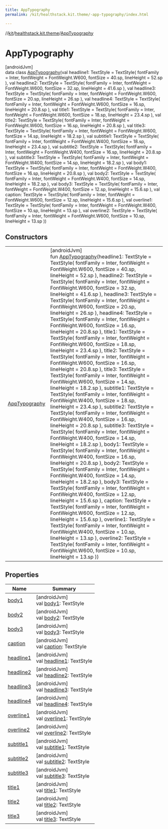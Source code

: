 ```yaml
---
title: AppTypography
permalink: /kit/healthstack.kit.theme/-app-typography/index.html

---
```

//[kit](/kit.html)/[healthstack.kit.theme](../index.html)/[AppTypography](index.html)



# AppTypography



[androidJvm]\
data class [AppTypography](index.html)(val headline1: TextStyle = TextStyle(
        fontFamily = Inter,
        fontWeight = FontWeight.W600,
        fontSize = 40.sp,
        lineHeight = 52.sp
    ), val headline2: TextStyle = TextStyle(
        fontFamily = Inter,
        fontWeight = FontWeight.W600,
        fontSize = 32.sp,
        lineHeight = 41.6.sp
    ), val headline3: TextStyle = TextStyle(
        fontFamily = Inter,
        fontWeight = FontWeight.W600,
        fontSize = 20.sp,
        lineHeight = 26.sp
    ), val headline4: TextStyle = TextStyle(
        fontFamily = Inter,
        fontWeight = FontWeight.W600,
        fontSize = 16.sp,
        lineHeight = 20.8.sp
    ), val title1: TextStyle = TextStyle(
        fontFamily = Inter,
        fontWeight = FontWeight.W600,
        fontSize = 18.sp,
        lineHeight = 23.4.sp
    ), val title2: TextStyle = TextStyle(
        fontFamily = Inter,
        fontWeight = FontWeight.W600,
        fontSize = 16.sp,
        lineHeight = 20.8.sp
    ), val title3: TextStyle = TextStyle(
        fontFamily = Inter,
        fontWeight = FontWeight.W600,
        fontSize = 14.sp,
        lineHeight = 18.2.sp
    ), val subtitle1: TextStyle = TextStyle(
        fontFamily = Inter,
        fontWeight = FontWeight.W400,
        fontSize = 18.sp,
        lineHeight = 23.4.sp
    ), val subtitle2: TextStyle = TextStyle(
        fontFamily = Inter,
        fontWeight = FontWeight.W400,
        fontSize = 16.sp,
        lineHeight = 20.8.sp
    ), val subtitle3: TextStyle = TextStyle(
        fontFamily = Inter,
        fontWeight = FontWeight.W400,
        fontSize = 14.sp,
        lineHeight = 18.2.sp
    ), val body1: TextStyle = TextStyle(
        fontFamily = Inter,
        fontWeight = FontWeight.W400,
        fontSize = 16.sp,
        lineHeight = 20.8.sp
    ), val body2: TextStyle = TextStyle(
        fontFamily = Inter,
        fontWeight = FontWeight.W400,
        fontSize = 14.sp,
        lineHeight = 18.2.sp
    ), val body3: TextStyle = TextStyle(
        fontFamily = Inter,
        fontWeight = FontWeight.W400,
        fontSize = 12.sp,
        lineHeight = 15.6.sp
    ), val caption: TextStyle = TextStyle(
        fontFamily = Inter,
        fontWeight = FontWeight.W600,
        fontSize = 12.sp,
        lineHeight = 15.6.sp
    ), val overline1: TextStyle = TextStyle(
        fontFamily = Inter,
        fontWeight = FontWeight.W400,
        fontSize = 10.sp,
        lineHeight = 13.sp
    ), val overline2: TextStyle = TextStyle(
        fontFamily = Inter,
        fontWeight = FontWeight.W600,
        fontSize = 10.sp,
        lineHeight = 13.sp
    ))



## Constructors


| | |
|---|---|
| [AppTypography](-app-typography.html) | [androidJvm]<br>fun [AppTypography](-app-typography.html)(headline1: TextStyle = TextStyle(         fontFamily = Inter,         fontWeight = FontWeight.W600,         fontSize = 40.sp,         lineHeight = 52.sp     ), headline2: TextStyle = TextStyle(         fontFamily = Inter,         fontWeight = FontWeight.W600,         fontSize = 32.sp,         lineHeight = 41.6.sp     ), headline3: TextStyle = TextStyle(         fontFamily = Inter,         fontWeight = FontWeight.W600,         fontSize = 20.sp,         lineHeight = 26.sp     ), headline4: TextStyle = TextStyle(         fontFamily = Inter,         fontWeight = FontWeight.W600,         fontSize = 16.sp,         lineHeight = 20.8.sp     ), title1: TextStyle = TextStyle(         fontFamily = Inter,         fontWeight = FontWeight.W600,         fontSize = 18.sp,         lineHeight = 23.4.sp     ), title2: TextStyle = TextStyle(         fontFamily = Inter,         fontWeight = FontWeight.W600,         fontSize = 16.sp,         lineHeight = 20.8.sp     ), title3: TextStyle = TextStyle(         fontFamily = Inter,         fontWeight = FontWeight.W600,         fontSize = 14.sp,         lineHeight = 18.2.sp     ), subtitle1: TextStyle = TextStyle(         fontFamily = Inter,         fontWeight = FontWeight.W400,         fontSize = 18.sp,         lineHeight = 23.4.sp     ), subtitle2: TextStyle = TextStyle(         fontFamily = Inter,         fontWeight = FontWeight.W400,         fontSize = 16.sp,         lineHeight = 20.8.sp     ), subtitle3: TextStyle = TextStyle(         fontFamily = Inter,         fontWeight = FontWeight.W400,         fontSize = 14.sp,         lineHeight = 18.2.sp     ), body1: TextStyle = TextStyle(         fontFamily = Inter,         fontWeight = FontWeight.W400,         fontSize = 16.sp,         lineHeight = 20.8.sp     ), body2: TextStyle = TextStyle(         fontFamily = Inter,         fontWeight = FontWeight.W400,         fontSize = 14.sp,         lineHeight = 18.2.sp     ), body3: TextStyle = TextStyle(         fontFamily = Inter,         fontWeight = FontWeight.W400,         fontSize = 12.sp,         lineHeight = 15.6.sp     ), caption: TextStyle = TextStyle(         fontFamily = Inter,         fontWeight = FontWeight.W600,         fontSize = 12.sp,         lineHeight = 15.6.sp     ), overline1: TextStyle = TextStyle(         fontFamily = Inter,         fontWeight = FontWeight.W400,         fontSize = 10.sp,         lineHeight = 13.sp     ), overline2: TextStyle = TextStyle(         fontFamily = Inter,         fontWeight = FontWeight.W600,         fontSize = 10.sp,         lineHeight = 13.sp     )) |


## Properties


| Name | Summary |
|---|---|
| [body1](body1.html) | [androidJvm]<br>val [body1](body1.html): TextStyle |
| [body2](body2.html) | [androidJvm]<br>val [body2](body2.html): TextStyle |
| [body3](body3.html) | [androidJvm]<br>val [body3](body3.html): TextStyle |
| [caption](caption.html) | [androidJvm]<br>val [caption](caption.html): TextStyle |
| [headline1](headline1.html) | [androidJvm]<br>val [headline1](headline1.html): TextStyle |
| [headline2](headline2.html) | [androidJvm]<br>val [headline2](headline2.html): TextStyle |
| [headline3](headline3.html) | [androidJvm]<br>val [headline3](headline3.html): TextStyle |
| [headline4](headline4.html) | [androidJvm]<br>val [headline4](headline4.html): TextStyle |
| [overline1](overline1.html) | [androidJvm]<br>val [overline1](overline1.html): TextStyle |
| [overline2](overline2.html) | [androidJvm]<br>val [overline2](overline2.html): TextStyle |
| [subtitle1](subtitle1.html) | [androidJvm]<br>val [subtitle1](subtitle1.html): TextStyle |
| [subtitle2](subtitle2.html) | [androidJvm]<br>val [subtitle2](subtitle2.html): TextStyle |
| [subtitle3](subtitle3.html) | [androidJvm]<br>val [subtitle3](subtitle3.html): TextStyle |
| [title1](title1.html) | [androidJvm]<br>val [title1](title1.html): TextStyle |
| [title2](title2.html) | [androidJvm]<br>val [title2](title2.html): TextStyle |
| [title3](title3.html) | [androidJvm]<br>val [title3](title3.html): TextStyle |

